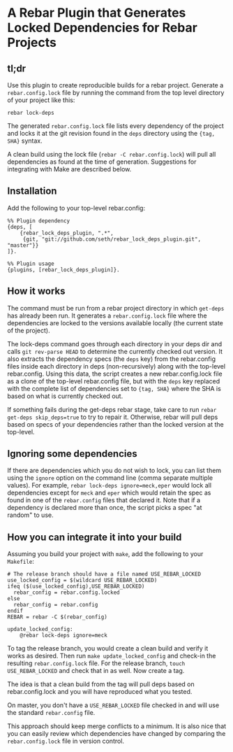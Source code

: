 # A Rebar Plugin that Generates Locked Dependencies for Rebar Projects #

## tl;dr ##

Use this plugin to create reproducible builds for a rebar
project. Generate a `rebar.config.lock` file by running the command
from the top level directory of your project like this:

    rebar lock-deps

The generated `rebar.config.lock` file lists every dependency of the
project and locks it at the git revision found in the `deps` directory
using the `{tag, SHA}` syntax.

A clean build using the lock file (`rebar -C rebar.config.lock`) will
pull all dependencies as found at the time of generation. Suggestions
for integrating with Make are described below.

## Installation ##

Add the following to your top-level rebar.config:

    %% Plugin dependency
    {deps, [
    	{rebar_lock_deps_plugin, ".*",
         {git, "git://github.com/seth/rebar_lock_deps_plugin.git", "master"}}
    ]}.

    %% Plugin usage
    {plugins, [rebar_lock_deps_plugin]}.

## How it works ##

The command must be run from a rebar project directory in which
`get-deps` has already been run. It generates a `rebar.config.lock`
file where the dependencies are locked to the versions available
locally (the current state of the project).

The lock-deps command goes through each directory in your deps dir and
calls `git rev-parse HEAD` to determine the currently checked out
version. It also extracts the dependency specs (the `deps` key) from
the rebar.config files inside each directory in deps (non-recursively)
along with the top-level rebar.config. Using this data, the script
creates a new rebar.config.lock file as a clone of the top-level
rebar.config file, but with the `deps` key replaced with the complete
list of dependencies set to `{tag, SHA}` where the SHA is based on
what is currently checked out.

If something fails during the get-deps rebar stage, take care to run
`rebar get-deps skip_deps=true` to try to repair it. Otherwise, rebar
will pull deps based on specs of your dependencies rather than the
locked version at the top-level.

## Ignoring some dependencies ##

If there are dependencies which you do not wish to lock, you can list
them using the `ignore` option on the command line (comma separate
multiple values).  For example, `rebar lock-deps ignore=meck,eper`
would lock all dependencies except for `meck` and `eper` which would
retain the spec as found in one of the `rebar.config` files that
declared it. Note that if a dependency is declared more than once, the
script picks a spec "at random" to use.

## How you can integrate it into your build ##

Assuming you build your project with `make`, add the following to your
`Makefile`:

    # The release branch should have a file named USE_REBAR_LOCKED
    use_locked_config = $(wildcard USE_REBAR_LOCKED)
    ifeq ($(use_locked_config),USE_REBAR_LOCKED)
      rebar_config = rebar.config.locked
    else
      rebar_config = rebar.config
    endif
    REBAR = rebar -C $(rebar_config)

    update_locked_config:
    	@rebar lock-deps ignore=meck

To tag the release branch, you would create a clean build and verify
it works as desired. Then run `make update_locked_config` and check-in
the resulting `rebar.config.lock` file. For the release branch, `touch
USE_REBAR_LOCKED` and check that in as well. Now create a tag.

The idea is that a clean build from the tag will pull deps based on
rebar.config.lock and you will have reproduced what you tested.

On master, you don't have a `USE_REBAR_LOCKED` file checked in and will
use the standard `rebar.config` file.

This approach should keep merge conflicts to a minimum. It is also
nice that you can easily review which dependencies have changed by
comparing the `rebar.config.lock` file in version control.

